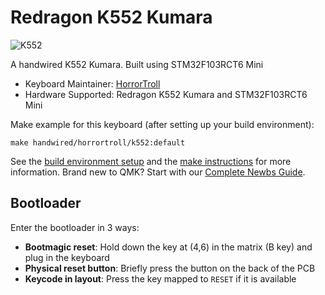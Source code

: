 # Redragon K552 Kumara

![K552](https://i.imgur.com/XpNmJpBh.png)

A handwired K552 Kumara. Built using STM32F103RCT6 Mini

* Keyboard Maintainer: [HorrorTroll](https://github.com/HorrorTroll)
* Hardware Supported: Redragon K552 Kumara and STM32F103RCT6 Mini

Make example for this keyboard (after setting up your build environment):

    make handwired/horrortroll/k552:default

See the [build environment setup](https://docs.qmk.fm/#/getting_started_build_tools) and the [make instructions](https://docs.qmk.fm/#/getting_started_make_guide) for more information. Brand new to QMK? Start with our [Complete Newbs Guide](https://docs.qmk.fm/#/newbs).

## Bootloader

Enter the bootloader in 3 ways:

* **Bootmagic reset**: Hold down the key at (4,6) in the matrix (B key) and plug in the keyboard
* **Physical reset button**: Briefly press the button on the back of the PCB
* **Keycode in layout**: Press the key mapped to `RESET` if it is available
